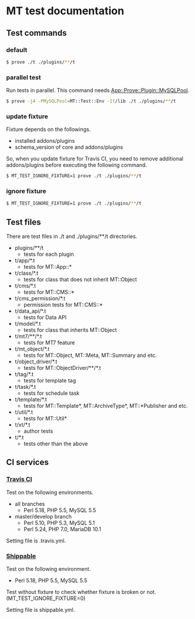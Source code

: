 # MT test documentation

## Test commands

### default

```sh
$ prove ./t ./plugins/**/t
```

### parallel test

Run tests in parallel. This command needs [App::Prove::Plugin::MySQLPool](https://metacpan.org/pod/App::Prove::Plugin::MySQLPool).

```sh
$ prove -j4 -PMySQLPool=MT::Test::Env -It/lib ./t ./plugins/**/t
```

### update fixture

Fixture depends on the followings.
* installed addons/plugins
* schema_version of core and addons/plugins

So, when you update fixture for Travis CI, you need to remove additional addons/plugins before executing the following command.

```sh
$ MT_TEST_IGNORE_FIXTURE=1 prove ./t ./plugins/**/t
```

### ignore fixture

```sh
$ MT_TEST_IGNORE_FIXTURE=1 prove ./t ./plugins/**/t
```

## Test files

There are test files in ./t and ./plugins/**/t directories.

* plugins/**/t
  * tests for each plugin
* t/app/*.t
  * tests for MT::App::*
* t/class/*.t
  * tests for class that does not inherit MT::Object
* t/cms/*.t
  * tests for MT::CMS::*
* t/cms_permission/*.t
  * permission tests for MT::CMS::*
* t/data_api/*.t
  * tests for Data API
* t/model/*.t
  * tests for class that inherits MT::Object
* t/mt7/**/*.t
  * tests for MT7 feature
* t/mt_object/*.t
  * tests for MT::Object, MT::Meta, MT::Summary and etc.
* t/object_driver/*.t
  * tests for MT::ObjectDriver/**/*.t
* t/tag/*.t
  * tests for template tag
* t/task/*.t
  * tests for schedule task
* t/template/*.t
  * tests for MT::Template*, MT::ArchiveType*, MT::*Publisher and etc.
* t/util/*.t
  * tests for MT::Util*
* t/xt/*.t
  * author tests
* t/*.t
  * tests other than the above

## CI services

### [Travis CI](https://travis-ci.org/movabletype/movabletype)

Test on the following environments.

* all branches
  * Perl 5.18, PHP 5.5, MySQL 5.5
* master/develop branch
  * Perl 5.10, PHP 5.3, MySQL 5.1
  * Perl 5.24, PHP 7.0, MariaDB 10.1
  
Setting file is .travis.yml.

### [Shippable](https://app.shippable.com/github/movabletype/movabletype/dashboard)

Test on the following environment.

* Perl 5.18, PHP 5.5, MySQL 5.5

Test without fixture to check whether fixture is broken or not. (MT_TEST_IGNORE_FIXTURE=0)

Setting file is shippable.yml.
